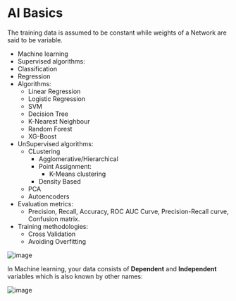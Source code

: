 # AI Basics

The training data is assumed to be constant while weights of a Network are said to be variable.

- Machine learning
- Supervised algorithms:
- Classification
- Regression
- Algorithms:
  - Linear Regression
  - Logistic Regression 
  - SVM
  - Decision Tree
  - K-Nearest Neighbour
  - Random Forest
  - XG-Boost
 - UnSupervised algorithms:
   - CLustering
      - Agglomerative/Hierarchical
      - Point Assignment:
         - K-Means clustering
      - Density Based
   - PCA
   - Autoencoders
  - Evaluation metrics:
     - Precision, Recall, Accuracy, ROC AUC Curve, Precision-Recall curve, Confusion matrix.
  - Training methodologies:
    - Cross Validation
    - Avoiding Overfitting




![image](https://github.com/netgvarun2012/portfolio/assets/93938450/cbd53b8e-3793-416e-959a-47e1b361971a)


In Machine learning, your data consists of **Dependent** and **Independent** variables which is also known by other names:

![image](https://github.com/netgvarun2012/portfolio/assets/93938450/dc842fc3-6376-46d5-a9c0-8e081e6a15a3)


